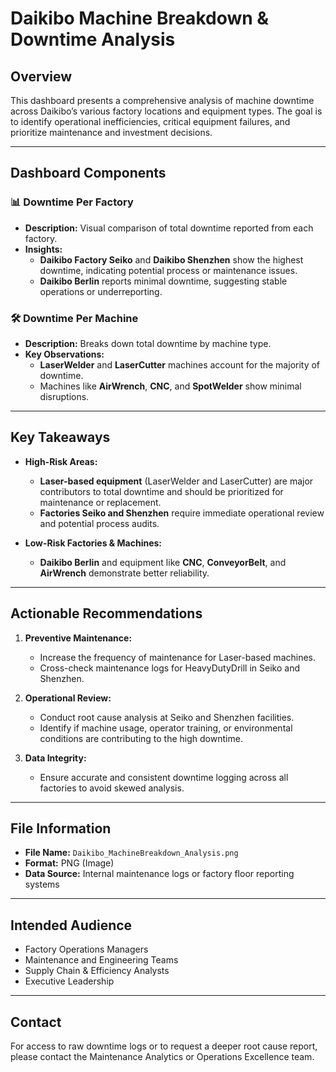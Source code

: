 # Daikibo Machine Breakdown & Downtime Analysis

## Overview

This dashboard presents a comprehensive analysis of machine downtime across Daikibo’s various factory locations and equipment types. The goal is to identify operational inefficiencies, critical equipment failures, and prioritize maintenance and investment decisions.

---

## Dashboard Components

### 📊 Downtime Per Factory
- **Description:** Visual comparison of total downtime reported from each factory.
- **Insights:**
  - **Daikibo Factory Seiko** and **Daikibo Shenzhen** show the highest downtime, indicating potential process or maintenance issues.
  - **Daikibo Berlin** reports minimal downtime, suggesting stable operations or underreporting.

### 🛠️ Downtime Per Machine
- **Description:** Breaks down total downtime by machine type.
- **Key Observations:**
  - **LaserWelder** and **LaserCutter** machines account for the majority of downtime.
  - Machines like **AirWrench**, **CNC**, and **SpotWelder** show minimal disruptions.

---

## Key Takeaways

- **High-Risk Areas:**
  - **Laser-based equipment** (LaserWelder and LaserCutter) are major contributors to total downtime and should be prioritized for maintenance or replacement.
  - **Factories Seiko and Shenzhen** require immediate operational review and potential process audits.

- **Low-Risk Factories & Machines:**
  - **Daikibo Berlin** and equipment like **CNC**, **ConveyorBelt**, and **AirWrench** demonstrate better reliability.

---

## Actionable Recommendations

1. **Preventive Maintenance:**
   - Increase the frequency of maintenance for Laser-based machines.
   - Cross-check maintenance logs for HeavyDutyDrill in Seiko and Shenzhen.

2. **Operational Review:**
   - Conduct root cause analysis at Seiko and Shenzhen facilities.
   - Identify if machine usage, operator training, or environmental conditions are contributing to the high downtime.

3. **Data Integrity:**
   - Ensure accurate and consistent downtime logging across all factories to avoid skewed analysis.

---

## File Information

- **File Name:** `Daikibo_MachineBreakdown_Analysis.png`
- **Format:** PNG (Image)
- **Data Source:** Internal maintenance logs or factory floor reporting systems

---

## Intended Audience

- Factory Operations Managers  
- Maintenance and Engineering Teams  
- Supply Chain & Efficiency Analysts  
- Executive Leadership

---

## Contact

For access to raw downtime logs or to request a deeper root cause report, please contact the Maintenance Analytics or Operations Excellence team.
